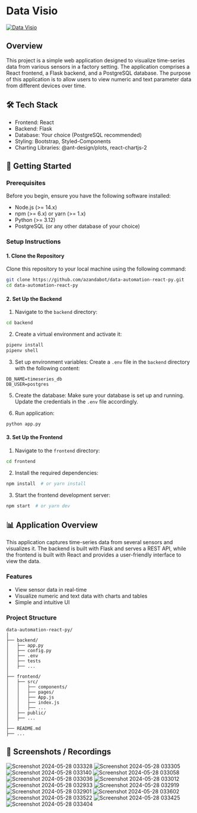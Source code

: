 # Data Visio

[![Data Visio](https://res.cloudinary.com/marcomontalbano/image/upload/v1716861937/video_to_markdown/images/google-drive--1AY5NL0kRRAJQJfpJpu0wH9DfjBOIQ5qu-c05b58ac6eb4c4700831b2b3070cd403.jpg)](https://drive.google.com/file/d/1AY5NL0kRRAJQJfpJpu0wH9DfjBOIQ5qu/preview "Data Visio")


## Overview
This project is a simple web application designed to visualize time-series data from various sensors in a factory setting. The application comprises a React frontend, a Flask backend, and a PostgreSQL database. The purpose of this application is to allow users to view numeric and text parameter data from different devices over time.

🛠 **Tech Stack**
-------------
- Frontend: React
- Backend: Flask
- Database: Your choice (PostgreSQL recommended)
- Styling: Bootstrap, Styled-Components
- Charting Libraries: @ant-design/plots, react-chartjs-2

🚀 **Getting Started**
------------------
### Prerequisites
Before you begin, ensure you have the following software installed:
- Node.js (>= 14.x)
- npm (>= 6.x) or yarn (>= 1.x)
- Python (>= 3.12)
- PostgreSQL (or any other database of your choice)

### Setup Instructions
#### 1. Clone the Repository
Clone this repository to your local machine using the following command:
```bash
git clone https://github.com/azandabot/data-automation-react-py.git
cd data-automation-react-py
```
#### 2. Set Up the Backend
1. Navigate to the `backend` directory:
```bash
cd backend
```
2. Create a virtual environment and activate it:
```bash
pipenv install
pipenv shell
```
3. Set up environment variables:
Create a `.env` file in the `backend` directory with the following content:
```plaintext
DB_NAME=timeseries_db
DB_USER=postgres
```
5. Create the database:
Make sure your database is set up and running. Update the credentials in the `.env` file accordingly.

6. Run application:
```bash
python app.py
```

#### 3. Set Up the Frontend
1. Navigate to the `frontend` directory:
```bash
cd frontend
```
2. Install the required dependencies:
```bash
npm install  # or yarn install
```
3. Start the frontend development server:
```bash
npm start  # or yarn dev
```

📊 **Application Overview**
-----------------------
This application captures time-series data from several sensors and visualizes it. The backend is built with Flask and serves a REST API, while the frontend is built with React and provides a user-friendly interface to view the data.

### Features
- View sensor data in real-time
- Visualize numeric and text data with charts and tables
- Simple and intuitive UI

### Project Structure
```plaintext
data-automation-react-py/
│
├── backend/
│   ├── app.py
│   ├── config.py
│   ├── .env
│   ├── tests
│   ├── ...
│
├── frontend/
│   ├── src/
│   │   ├── components/
│   │   ├── pages/
│   │   ├── App.js
│   │   ├── index.js
│   │   ├── ...
│   ├── public/
│   ├── ...
│
├── README.md
├── ...
```

📸 **Screenshots / Recordings**
---------------------------

![Screenshot 2024-05-28 033328](https://github.com/azandabot/data-automation-react-py/assets/147757437/9fa312b8-aef6-4df6-a171-dff5be86900f)
![Screenshot 2024-05-28 033305](https://github.com/azandabot/data-automation-react-py/assets/147757437/a3001250-37ce-4242-8e8d-3befc8339a8f)
![Screenshot 2024-05-28 033140](https://github.com/azandabot/data-automation-react-py/assets/147757437/147f2efb-d44e-4d3e-8867-2e04d963e915)
![Screenshot 2024-05-28 033058](https://github.com/azandabot/data-automation-react-py/assets/147757437/a62aac09-ffd3-4bf1-92e5-fbc5379e20c7)
![Screenshot 2024-05-28 033036](https://github.com/azandabot/data-automation-react-py/assets/147757437/65a601e2-eb88-4b22-912f-314eadac01db)
![Screenshot 2024-05-28 033012](https://github.com/azandabot/data-automation-react-py/assets/147757437/eaa5f350-c233-456c-ba2b-fc03c03fe141)
![Screenshot 2024-05-28 032933](https://github.com/azandabot/data-automation-react-py/assets/147757437/46c01299-55a3-4c34-a655-36999f77e091)
![Screenshot 2024-05-28 032919](https://github.com/azandabot/data-automation-react-py/assets/147757437/11008569-de53-4ed9-9661-5db92bcfde0c)
![Screenshot 2024-05-28 032901](https://github.com/azandabot/data-automation-react-py/assets/147757437/40190cd9-32aa-47ed-9754-51526f8fd4c9)
![Screenshot 2024-05-28 033602](https://github.com/azandabot/data-automation-react-py/assets/147757437/63aef653-5141-4162-9a0b-f75e8a9accaa)
![Screenshot 2024-05-28 033522](https://github.com/azandabot/data-automation-react-py/assets/147757437/428e7b20-319c-40df-b574-abd8e7dabcde)
![Screenshot 2024-05-28 033425](https://github.com/azandabot/data-automation-react-py/assets/147757437/bdb12735-1a4c-474b-9298-7bc6190c43bf)
![Screenshot 2024-05-28 033404](https://github.com/azandabot/data-automation-react-py/assets/147757437/d1946891-517d-46d6-b545-87ef75bd5ada)
